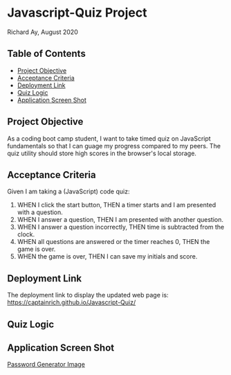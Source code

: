 # Javascript-Quiz Project
Richard Ay, August 2020

## Table of Contents
* [Project Objective](#project-objective)
* [Acceptance Criteria](#acceptance-criteria)
* [Deployment Link](#deployment-link)
* [Quiz Logic](#quiz-logic)
* [Application Screen Shot](#application-screen-shot)


## Project Objective
As a coding boot camp student, I want to take  timed quiz on JavaScript fundamentals so that I can guage my progress compared to my peers.  The quiz utility should store high scores in the browser's local storage.

## Acceptance Criteria
Given I am taking a (JavaScript) code quiz:

1) WHEN I click the start button, THEN a timer starts and I am presented with a question.
2) WHEN I answer a question, THEN I am presented with another question.
3) WHEN I answer a question incorrectly, THEN time is subtracted from the clock.
4) WHEN all questions are answered or the timer reaches 0, THEN the game is over.
5) WHEN the game is over, THEN I can save my initials and score.

## Deployment Link
The deployment link to display the updated web page is: 
https://captainrich.github.io/Javascript-Quiz/


## Quiz Logic


## Application Screen Shot

[Password Generator Image](https://github.com/CaptainRich/Javascript-Quiz/blob/master/screenshot.jpg)

